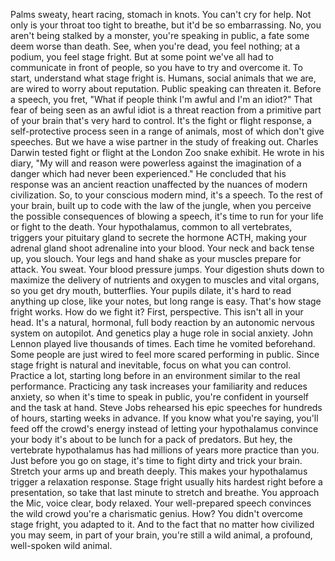 
Palms sweaty,
heart racing,
stomach in knots.
You can&#39;t cry for help.
Not only is your throat
too tight to breathe,
but it&#39;d be so embarrassing.
No, you aren&#39;t being stalked by a monster,
you&#39;re speaking in public,
a fate some deem worse than death.
See, when you&#39;re dead, you feel nothing;
at a podium, you feel stage fright.
But at some point
we&#39;ve all had to communicate
in front of people,
so you have to try and overcome it.
To start, understand what stage fright is.
Humans, social animals that we are,
are wired to worry about reputation.
Public speaking can threaten it.
Before a speech, you fret,
&quot;What if people think I&#39;m
awful and I&#39;m an idiot?&quot;
That fear of being seen as an awful idiot
is a threat reaction
from a primitive part of your brain
that&#39;s very hard to control.
It&#39;s the fight or flight response,
a self-protective process
seen in a range of animals,
most of which don&#39;t give speeches.
But we have a wise partner
in the study of freaking out.
Charles Darwin tested fight or flight
at the London Zoo snake exhibit.
He wrote in his diary,
&quot;My will and reason were powerless
against the imagination of a danger
which had never been experienced.&quot;
He concluded that his response
was an ancient reaction unaffected
by the nuances of modern civilization.
So, to your conscious modern mind,
it&#39;s a speech.
To the rest of your brain,
built up to code
with the law of the jungle,
when you perceive
the possible consequences
of blowing a speech,
it&#39;s time to run for your life
or fight to the death.
Your hypothalamus, common
to all vertebrates,
triggers your pituitary gland to secrete
the hormone ACTH,
making your adrenal gland
shoot adrenaline into your blood.
Your neck and back tense up, you slouch.
Your legs and hand shake
as your muscles prepare for attack.
You sweat.
Your blood pressure jumps.
Your digestion shuts down
to maximize the delivery of nutrients
and oxygen to muscles and vital organs,
so you get dry mouth, butterflies.
Your pupils dilate,
it&#39;s hard to read anything up close,
like your notes,
but long range is easy.
That&#39;s how stage fright works.
How do we fight it?
First, perspective.
This isn&#39;t all in your head.
It&#39;s a natural, hormonal,
full body reaction
by an autonomic nervous
system on autopilot.
And genetics play a huge
role in social anxiety.
John Lennon played live
thousands of times.
Each time he vomited beforehand.
Some people are just wired
to feel more scared performing in public.
Since stage fright
is natural and inevitable,
focus on what you can control.
Practice a lot,
starting long before
in an environment similar
to the real performance.
Practicing any task
increases your familiarity
and reduces anxiety,
so when it&#39;s time to speak in public,
you&#39;re confident in yourself
and the task at hand.
Steve Jobs rehearsed his epic speeches
for hundreds of hours,
starting weeks in advance.
If you know what you&#39;re saying,
you&#39;ll feed off the crowd&#39;s energy
instead of letting your hypothalamus
convince your body it&#39;s about to be lunch
for a pack of predators.
But hey, the vertebrate hypothalamus
has had millions of years
more practice than you.
Just before you go on stage,
it&#39;s time to fight dirty
and trick your brain.
Stretch your arms up and breath deeply.
This makes your hypothalamus trigger
a relaxation response.
Stage fright usually hits hardest
right before a presentation,
so take that last minute
to stretch and breathe.
You approach the Mic, voice clear,
body relaxed.
Your well-prepared speech
convinces the wild crowd
you&#39;re a charismatic genius.
How?
You didn&#39;t overcome stage fright,
you adapted to it.
And to the fact that no matter
how civilized you may seem,
in part of your brain,
you&#39;re still a wild animal,
a profound, well-spoken wild animal.
